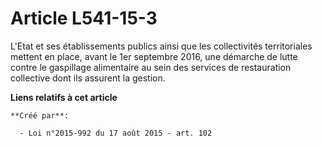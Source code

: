 # Article L541-15-3

L'Etat et ses établissements publics ainsi que les collectivités territoriales mettent en place, avant le 1er septembre 2016,
une démarche de lutte contre le gaspillage alimentaire au sein des services de restauration collective dont ils assurent la
gestion.

**Liens relatifs à cet article**

	**Créé par**:

	  - Loi n°2015-992 du 17 août 2015 - art. 102

